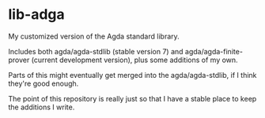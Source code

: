 lib-adga
========

My customized version of the Agda standard library.

Includes both agda/agda-stdlib (stable version 7) and agda/agda-finite-prover (current development version), plus some additions of my own.

Parts of this might eventually get merged into the agda/agda-stdlib, if I think they're good enough.

The point of this repository is really just so that I have a stable place to keep the additions I write.
